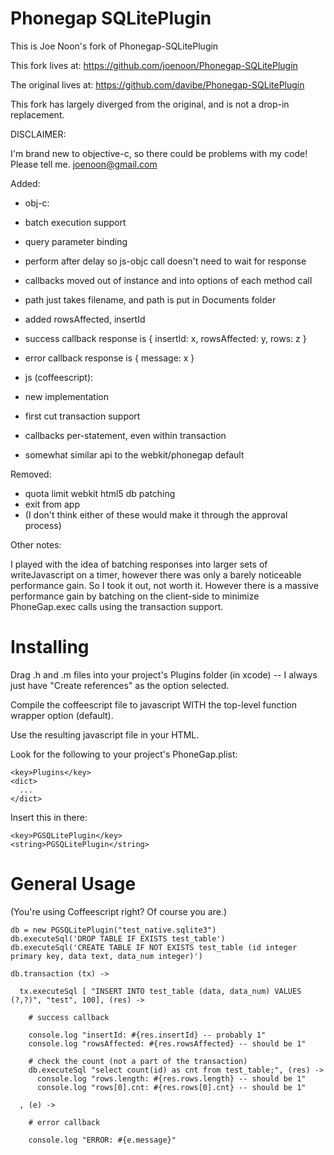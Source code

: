 Phonegap SQLitePlugin
=====================

This is Joe Noon's fork of Phonegap-SQLitePlugin

This fork lives at: https://github.com/joenoon/Phonegap-SQLitePlugin

The original lives at: https://github.com/davibe/Phonegap-SQLitePlugin

This fork has largely diverged from the original, and is not a drop-in
replacement.

DISCLAIMER: 
  
I'm brand new to objective-c, so there could be problems with my code!
Please tell me. joenoon@gmail.com

Added:

-  obj-c:
  -  batch execution support
  -  query parameter binding
  -  perform after delay so js-objc call doesn't need to wait for response
  -  callbacks moved out of instance and into options of each method call
  -  path just takes filename, and path is put in Documents folder
  -  added rowsAffected, insertId
  -  success callback response is { insertId: x, rowsAffected: y, rows: z }
  -  error callback response is { message: x }
  
-  js (coffeescript):
  -  new implementation
  -  first cut transaction support
  -  callbacks per-statement, even within transaction
  -  somewhat similar api to the webkit/phonegap default

Removed:

-  quota limit webkit html5 db patching
-  exit from app
-  (I don't think either of these would make it through the approval process)

Other notes:

I played with the idea of batching responses into larger sets of
writeJavascript on a timer, however there was only a barely noticeable
performance gain.  So I took it out, not worth it.  However there is a
massive performance gain by batching on the client-side to minimize
PhoneGap.exec calls using the transaction support.

Installing
==========

Drag .h and .m files into your project's Plugins folder (in xcode) -- I always
just have "Create references" as the option selected.

Compile the coffeescript file to javascript WITH the top-level function wrapper
option (default).

Use the resulting javascript file in your HTML.

Look for the following to your project's PhoneGap.plist:

    <key>Plugins</key>
    <dict>
      ...
    </dict>

Insert this in there:

    <key>PGSQLitePlugin</key>
    <string>PGSQLitePlugin</string>

General Usage
=============

(You're using Coffeescript right? Of course you are.)

    db = new PGSQLitePlugin("test_native.sqlite3")
    db.executeSql('DROP TABLE IF EXISTS test_table')
    db.executeSql('CREATE TABLE IF NOT EXISTS test_table (id integer primary key, data text, data_num integer)')

    db.transaction (tx) ->
  
      tx.executeSql [ "INSERT INTO test_table (data, data_num) VALUES (?,?)", "test", 100], (res) ->
    
        # success callback
    
        console.log "insertId: #{res.insertId} -- probably 1"
        console.log "rowsAffected: #{res.rowsAffected} -- should be 1"
    
        # check the count (not a part of the transaction)
        db.executeSql "select count(id) as cnt from test_table;", (res) ->
          console.log "rows.length: #{res.rows.length} -- should be 1"
          console.log "rows[0].cnt: #{res.rows[0].cnt} -- should be 1"
  
      , (e) ->
    
        # error callback
    
        console.log "ERROR: #{e.message}"

